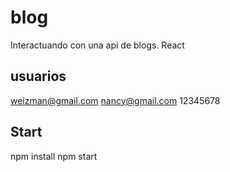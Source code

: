 # blog

Interactuando con una api de blogs. React

## usuarios

weizman@gmail.com
nancy@gmail.com
12345678

## Start

npm install
npm start
